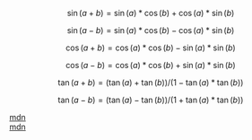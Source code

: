 $$
\sin(a+b)=\sin(a)*\cos(b)+\cos(a)*\sin(b)
$$

$$
\sin(a-b)=\sin(a)*\cos(b)-\cos(a)*\sin(b)
$$

$$
\cos(a+b)=\cos(a)*\cos(b)-\sin(a)*\sin(b)
$$

$$
\cos(a-b)=\cos(a)*\cos(b)+\sin(a)*\sin(b)
$$

$$
\tan(a+b)=(\tan(a)+\tan(b))/(1-\tan(a)*\tan(b))
$$

$$
\tan(a-b)=(\tan(a)-\tan(b))/(1+\tan(a)*\tan(b))
$$

[mdn](https://developer.mozilla.org/zh-CN/docs/Web/SVG/SVG_animation_with_SMIL)  
[mdn](https://developer.mozilla.org/en-US/docs/Web/SVG/SVG_animation_with_SMIL#see_also)
